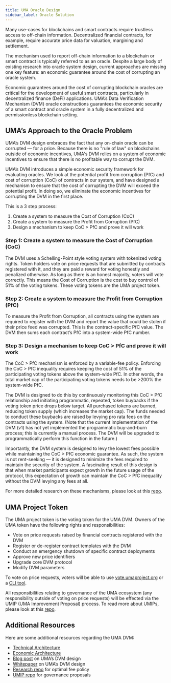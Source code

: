 ```yaml
---
title: UMA Oracle Design
sidebar_label: Oracle Solution
---
```


Many use-cases for blockchains and smart contracts require trustless access to off-chain information.
Decentralized financial contracts, for example, require accurate price data for valuation, margining and settlement.

The mechanism used to report off-chain information to a blockchain or smart contract is typically referred to as an oracle.
Despite a large body of existing research into oracle system design, current approaches are missing one key feature: an economic guarantee around the cost of corrupting an oracle system.

Economic guarantees around the cost of corrupting blockchain oracles are critical for the development of useful smart contracts, particularly in decentralized finance (DeFi) applications.
UMA’s Data Verification Mechanism (DVM) oracle constructions guarantees the economic security of a smart contract and oracle system in a fully decentralized and permissionless blockchain setting.

## UMA’s Approach to the Oracle Problem

UMA’s DVM design embraces the fact that any on-chain oracle can be corrupted — for a price.
Because there is no "rule of law" on blockchains outside of economic incentives, UMA's DVM relies on a system of economic incentives to ensure that there is no profitable way to corrupt the DVM.

UMA’s DVM introduces a simple economic security framework for evaluating oracles.
We look at the potential profit from corruption (PfC) and cost of corruption (CoC) of contracts in our system, and have designed a mechanism to ensure that the cost of corrupting the DVM will exceed the potential profit.
In doing so, we eliminate the economic incentives for corrupting the DVM in the first place.

This is a 3 step process:

1. Create a system to measure the Cost of Corruption (CoC)
1. Create a system to measure the Profit from Corruption (PfC)
1. Design a mechanism to keep CoC > PfC and prove it will work

### Step 1: Create a system to measure the Cost of Corruption (CoC)

The DVM uses a Schelling-Point style voting system with tokenized voting rights.
Token holders vote on price requests that are submitted by contracts registered with it, and they are paid a reward for voting honestly and penalized otherwise.
As long as there is an honest majority, voters will vote correctly.
This means the Cost of Corruption is the cost to buy control of 51% of the voting tokens.
These voting tokens are the UMA project token.

### Step 2: Create a system to measure the Profit from Corruption (PfC)

To measure the Profit from Corruption, all contracts using the system are required to register with the DVM and report the value that could be stolen if their price feed was corrupted.
This is the contract-specific PfC value.
The DVM then sums each contract’s PfC into a system-wide PfC number.

### Step 3: Design a mechanism to keep CoC > PfC and prove it will work

The CoC > PfC mechanism is enforced by a variable-fee policy.
Enforcing the CoC > PfC inequality requires keeping the cost of 51% of the participating voting tokens above the system-wide PfC.
In other words, the total market cap of the participating voting tokens needs to be >200% the system-wide PfC.

The DVM is designed to do this by continuously monitoring this CoC > PfC relationship and initiating programmatic, repeated, token buybacks if the voting token price drops below target.
All purchased tokens are burned, reducing token supply (which increases the market cap).
The funds needed to conduct these buybacks are raised by levying pro rata fees on the contracts using the system.
(Note that the current implementation of the DVM (v1) has not yet implemented the programmatic buy-and-burn process; this is currently a manual process. The DVM will be upgraded to programmatically perform this function in the future.)

Importantly, the DVM system is designed to levy the lowest fees possible while maintaining the CoC > PfC economic guarantee.
As such, the system is not rent-seeking — it is designed to minimize the fees required to maintain the security of the system.
A fascinating result of this design is that when market participants expect growth in the future usage of the protocol, this expectation of growth can maintain the CoC > PfC inequality without the DVM levying any fees at all.

For more detailed research on these mechanisms, please look at this [repo](https://github.com/UMAprotocol/research).

## UMA Project Token

The UMA project token is the voting token for the UMA DVM.
Owners of the UMA token have the following rights and responsibilities:

- Vote on price requests raised by financial contracts registered with the DVM
- Register or de-register contract templates with the DVM
- Conduct an emergency shutdown of specific contract deployments
- Approve new price identifiers
- Upgrade core DVM protocol
- Modify DVM parameters

To vote on price requests, voters will be able to use [vote.umaproject.org](https://vote.umaproject.org/) or a [CLI tool](../oracle/tutorials/voting_with_uma_tokens.md).

All responsibilities relating to governance of the UMA ecosystem (any responsibility outside of voting on price requests) will be effected via the UMIP (UMA Improvement Proposal) process.
To read more about UMIPs, please look at this [repo](https://github.com/UMAprotocol/UMIPs).

## Additional Resources

Here are some additional resources regarding the UMA DVM:

- [Technical Architecture](../oracle/technical_architecture.md)
- [Economic Architecture](../oracle/economic_architecture.md)
- [Blog post](https://medium.com/uma-project/umas-data-verification-mechanism-3c5342759eb8) on UMA’s DVM design
- [Whitepaper](https://github.com/UMAprotocol/whitepaper/blob/master/UMA-DVM-oracle-whitepaper.pdf) on UMA’s DVM design
- [Research repo](https://github.com/UMAprotocol/research) for optimal fee policy
- [UMIP repo](https://github.com/UMAprotocol/UMIPs) for governance proposals